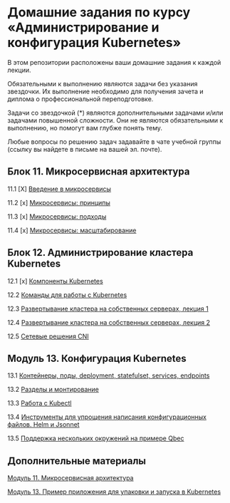 # Домашние задания по курсу «Администрирование и конфигурация Kubernetes»

В этом репозитории расположены ваши домашние задания к каждой лекции. 

Обязательными к выполнению являются задачи без указания звездочки. Их выполнение необходимо для получения зачета и диплома о профессиональной переподготовке.

Задачи со звездочкой (*) являются дополнительными задачами и/или задачами повышенной сложности. Они не являются обязательными к выполнению, но помогут вам глубже понять тему.

Любые вопросы по решению задач задавайте в чате учебной группы (ссылку вы найдете в письме на вашей эл. почте).

## Блок 11. Микросервисная архитектура

11.1 [X] [Введение в микросервисы](./DevKub/11-microservices-01-intro)

11.2 [x] [Микросервисы: принципы](./DevKub/11-microservices-02-principles)

11.3 [x] [Микросервисы: подходы](./DevKub/11-microservices-03-approaches)

11.4 [x] [Микросервисы: масштабирование](./DevKub/11-microservices-04-scaling)


## Блок 12. Администрирование кластера Kubernetes

12.1 [x] [Компоненты Kubernetes](./DevKub/12-kubernetes-01-intro)

12.2 [Команды для работы с Kubernetes](./DevKub/12-kubernetes-02-commands)

12.3 [Развертывание кластера на собственных серверах, лекция 1](./DevKub/12-kubernetes-03-install-part-1)

12.4 [Развертывание кластера на собственных серверах, лекция 2](./DevKub/12-kubernetes-04-install-part-2)

12.5 [Сетевые решения CNI](./DevKub/12-kubernetes-05-cni)


## Модуль 13. Конфигурация Kubernetes	

13.1 [Контейнеры, поды, deployment, statefulset, services, endpoints](./DevKub/13-kubernetes-config-01-objects)

13.2 [Разделы и монтирование](./DevKub/13-kubernetes-config-02-mounts)

13.3 [Работа c Kubectl](./DevKub/13-kubernetes-config-03-kubectl)

13.4 [Инструменты для упрощения написания конфигурационных файлов. Helm и Jsonnet](./DevKub/13-kubernetes-config-04-helm)

13.5 [Поддержка нескольких окружений на примере Qbec](./DevKub/13-kubernetes-config-05-qbec)


## Дополнительные материалы

[Модуль 11. Микросервисная архитектура](./DevKub/Example/11-microservices-02-principles)

[Модуль 13. Пример приложения для упаковки и запуска в Kubernetes](./DevKub/Example/13-kubernetes-config)
